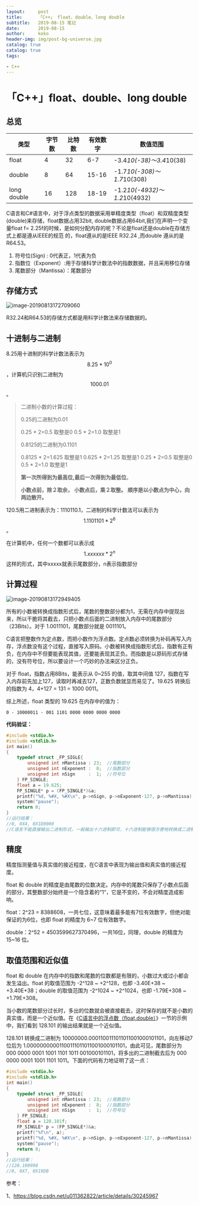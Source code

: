 ```yaml
---
layout:     post
title:     	「C++」 float、double、long double
subtitle:   2019-08-15 笔记
date:       2019-08-15
author:     koko
header-img: img/post-bg-universe.jpg
catalog: true
catalog: true
tags:

- C++
---
```



# 「C++」float、double、long double

## 总览

| 类型        | 字节数 | 比特数 | 有效数字 | 数值范围                     |
| ----------- | ------ | ------ | -------- | ---------------------------- |
| float       | 4      | 32     | 6-7      | -3.4*10(-38)～3.4*10(38)     |
| double      | 8      | 64     | 15-16    | -1.7*10(-308)～1.7*10(308)   |
| long double | 16     | 128    | 18-19    | -1.2*10(-4932)～1.2*10(4932) |



C语言和C#语言中，对于浮点类型的数据采用单精度类型（float）和双精度类型(double)来存储，float数据占用32bit, double数据占用64bit,我们在声明一个变量float f= 2.25f的时候，是如何分配内存的呢？不论是float还是double在存储方式上都是遵从IEEE的规范 的，float遵从的是IEEE R32.24 ,而double 遵从的是R64.53。

1. 符号位(Sign) : 0代表正，1代表为负
2. 指数位（Exponent）:用于存储科学计数法中的指数数据，并且采用移位存储
3. 尾数部分（Mantissa）：尾数部分

## 存储方式

![image-20190813172709060](http://blogpicturekoko.oss-cn-beijing.aliyuncs.com/blog/2019-08-15-023457.jpg)

R32.24和R64.53的存储方式都是用科学计数法来存储数据的。

## 十进制与二进制

8.25用十进制的科学计数法表示为 $$8.25*10^0$$，计算机只识别二进制为$$1000.01$$。

> 二进制小数的计算过程：
>
> 0.25的二进制为0.01
>
> 0.25 * 2=0.5  取整是0
> 0.5 * 2=1.0    取整是1
>
> 0.8125的二进制为0.1101
>
> 0.8125 * 2=1.625   取整是1
> 0.625 * 2=1.25     取整是1
> 0.25 * 2=0.5       取整是0
> 0.5 * 2=1.0        取整是1
>
> **第一次所得到为最高位,最后一次得到为最低位**。
>
> **小数点前，除２取余，**
> **小数点后，乘２取整。**
> **顺序是以小数点为中心，向两边散开。**



120.5用二进制表示为：1110110.1，二进制的科学计数法可以表示为$$1.1101101*2^6$$。

在计算机中，任何一个数都可以表示成$$1.xxxxxx*2^n$$这样的形式，其中xxxxx就表示尾数部分，n表示指数部分

## 计算过程

![image-20190813172949405](http://blogpicturekoko.oss-cn-beijing.aliyuncs.com/blog/2019-08-15-023447.jpg)

所有的小数被转换成指数形式后，尾数的整数部分都为1，无需在内存中提现出来，所以干脆将其截去，只把小数点后面的二进制放入内存中的尾数部分（23Bits）。对于 1.0011101，尾数部分就是 0011101。

C语言把整数作为定点数，而把小数作为浮点数。定点数必须转换为补码再写入内存，浮点数没有这个过程，直接写入原码。小数被转换成指数形式后，指数有正有负，在内存中不但要能表现其值，还要能表现其正负。而指数是以原码形式存储的，没有符号位，所以要设计一个巧妙的办法来区分正负。

对于 float，指数占用8Bits，能表示从 0~255 的值，取其中间值 127，指数在写入内存前先加上127，读取时再减去127，正数负数就显而易见了。19.625 转换后的指数为 4，4+127 = 131 = 1000 0011。

综上所述，float 类型的 19.625 在内存中的值为：

```
0 - 10000011 - 001 1101 0000 0000 0000 0000
```

**代码验证：**

```c
#include <stdio.h>
#include <stdlib.h>
int main()
{
    typedef struct _FP_SIGLE{
        unsigned int nMantissa : 23;  //尾数部分
        unsigned int nExponent :  8;  //指数部分
        unsigned int nSign     :  1;  //符号位
    } FP_SINGLE;
    float a = 19.625;
    FP_SINGLE* p = (FP_SINGLE*)&a;
    printf("%d, %#X, %#X\n", p->nSign, p->nExponent-127, p->nMantissa);
    system("pause");
    return 0;
}
//运行结果：
//0, 0X4, 0X1D0000
//C语言不能直接输出二进制形式，一般输出十六进制即可，十六进制能够很方便地转换成二进制。
```

## 精度

精度指测量值与真实值的接近程度，在C语言中表现为输出值和真实值的接近程度。

float 和 double 的精度是由尾数的位数决定。内存中的尾数只保存了小数点后面的部分，其整数部分始终是一个隐含着的“1“，它是不变的，不会对精度造成影响。

float：2^23 = 8388608，一共七位，这意味着最多能有7位有效数字，但绝对能保证的为6位，也即 float 的精度为 6~7 位有效数字。

double：2^52 = 4503599627370496，一共16位，同理，double 的精度为 15~16 位。

## 取值范围和近似值

float 和 double 在内存中的指数和尾数的位数都是有限的，小数过大或过小都会发生溢出。float 的取值范围为 -2^128 ~ +2^128，也即 -3.40E+38 ~ +3.40E+38；double 的取值范围为 -2^1024 ~ +2^1024，也即 -1.79E+308 ~ +1.79E+308。

当小数的尾数部分过长时，多出的位数就会被直接截去，这时保存的就不是小数的真实值，而是一个近似值。在《[C语言中的浮点数（float,double）](http://c.biancheng.net/cpp/html/3093.html)》一节的示例中，我们看到 128.101 的输出结果就是一个近似值。

128.101 转换成二进制为 10000000.0001100111011011001000101101，向左移动7位后为 1.00000000001100111011011001000101101，由此可见，尾数部分为 000 0000 0001 1001 1101 1011 001000101101，将多出的二进制截去后为 000 0000 0001 1001 1101 1011。下面的代码有力地证明了这一点：

```c
#include <stdio.h>
#include <stdlib.h>
int main()
{
    typedef struct _FP_SIGLE{
        unsigned int nMantissa : 23;  //尾数部分
        unsigned int nExponent :  8;  //指数部分
        unsigned int nSign     :  1;  //符号位
    } FP_SINGLE;
    float a = 128.101f;
    FP_SINGLE* p = (FP_SINGLE*)&a;
    printf("%f\n", a);
    printf("%d, %#X, %#X\n", p->nSign, p->nExponent-127, p->nMantissa);
    system("pause");
    return 0;
}
//运行结果：
//128.100998
//0, 0X7, 0X19DB
```

参考：

1、https://blog.csdn.net/u011362822/article/details/30245967